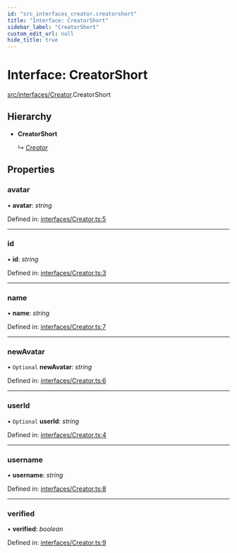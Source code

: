 ```yaml
---
id: "src_interfaces_creator.creatorshort"
title: "Interface: CreatorShort"
sidebar_label: "CreatorShort"
custom_edit_url: null
hide_title: true
---
```


# Interface: CreatorShort

[src/interfaces/Creator](../modules/src_interfaces_creator.md).CreatorShort

## Hierarchy

* **CreatorShort**

  ↳ [*Creator*](src_interfaces_creator.creator.md)

## Properties

### avatar

• **avatar**: *string*

Defined in: [interfaces/Creator.ts:5](https://github.com/xr3ngine/xr3ngine/blob/65dfcf39a/packages/common/src/interfaces/Creator.ts#L5)

___

### id

• **id**: *string*

Defined in: [interfaces/Creator.ts:3](https://github.com/xr3ngine/xr3ngine/blob/65dfcf39a/packages/common/src/interfaces/Creator.ts#L3)

___

### name

• **name**: *string*

Defined in: [interfaces/Creator.ts:7](https://github.com/xr3ngine/xr3ngine/blob/65dfcf39a/packages/common/src/interfaces/Creator.ts#L7)

___

### newAvatar

• `Optional` **newAvatar**: *string*

Defined in: [interfaces/Creator.ts:6](https://github.com/xr3ngine/xr3ngine/blob/65dfcf39a/packages/common/src/interfaces/Creator.ts#L6)

___

### userId

• `Optional` **userId**: *string*

Defined in: [interfaces/Creator.ts:4](https://github.com/xr3ngine/xr3ngine/blob/65dfcf39a/packages/common/src/interfaces/Creator.ts#L4)

___

### username

• **username**: *string*

Defined in: [interfaces/Creator.ts:8](https://github.com/xr3ngine/xr3ngine/blob/65dfcf39a/packages/common/src/interfaces/Creator.ts#L8)

___

### verified

• **verified**: *boolean*

Defined in: [interfaces/Creator.ts:9](https://github.com/xr3ngine/xr3ngine/blob/65dfcf39a/packages/common/src/interfaces/Creator.ts#L9)
